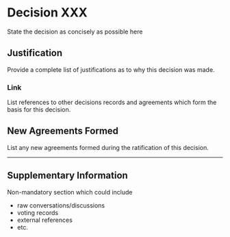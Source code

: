 # Decision XXX

State the decision as concisely as possible here 

## Justification

Provide a complete list of justifications as to why this decision was made. 

### Link

List references to other decisions records and agreements which form
the basis for this decision.

## New Agreements Formed

List any new agreements formed during the ratification of this decision.

---------------------------------------

## Supplementary Information

Non-mandatory section which could include
 - raw conversations/discussions
 - voting records 
 - external references
 - etc.
